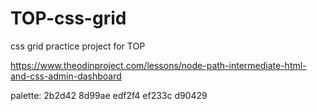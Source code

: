 # TOP-css-grid
css grid practice project for TOP

https://www.theodinproject.com/lessons/node-path-intermediate-html-and-css-admin-dashboard

palette:
2b2d42
8d99ae
edf2f4
ef233c
d90429